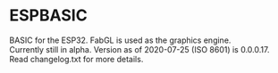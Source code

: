 # ESPBASIC
BASIC for the ESP32. FabGL is used as the graphics engine.
<br>
Currently still in alpha. Version as of 2020-07-25 (ISO 8601) is 0.0.0.17.
<br>
Read changelog.txt for more details.
